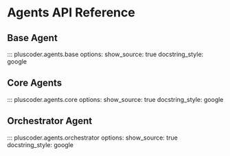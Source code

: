 
# Agents API Reference

## Base Agent

::: pluscoder.agents.base
    options:
      show_source: true
      docstring_style: google

## Core Agents

::: pluscoder.agents.core
    options:
      show_source: true
      docstring_style: google

## Orchestrator Agent

::: pluscoder.agents.orchestrator
    options:
      show_source: true
      docstring_style: google
